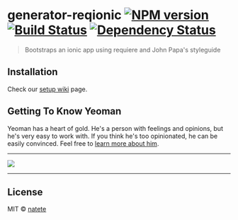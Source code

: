 # generator-reqionic [![NPM version][npm-image]][npm-url] [![Build Status][travis-image]][travis-url] [![Dependency Status][daviddm-image]][daviddm-url]
> Bootstraps an ionic app using requiere and John Papa&#39;s styleguide

## Installation

Check our [setup wiki](https://github.com/natete/generator-reqionic/wiki/Setup) page.

## Getting To Know Yeoman

Yeoman has a heart of gold. He&#39;s a person with feelings and opinions, but he&#39;s very easy to work with. If you think he&#39;s too opinionated, he can be easily convinced. Feel free to [learn more about him](http://yeoman.io/).

***
[![](https://pbs.twimg.com/profile_images/666407537084796928/YBGgi9BO_normal.png)](https://twitter.com/reqionic)
***
## License
MIT © [natete](https://github.com/natete/)

[npm-image]: https://badge.fury.io/js/generator-reqionic.svg
[npm-url]: https://npmjs.org/package/generator-reqionic
[travis-image]: https://travis-ci.org/natete/generator-reqionic.svg?branch=master
[travis-url]: https://travis-ci.org/natete/generator-reqionic
[daviddm-image]: https://david-dm.org/natete/generator-reqionic.svg?theme=shields.io
[daviddm-url]: https://david-dm.org/natete/generator-reqionic
